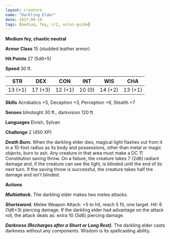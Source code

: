 ```yaml
---
layout: creature
name: "Darkling Elder"
date: 2017-09-10
tags: [medium, fey, cr2, volos-guide]
---
```


**Medium fey, chaotic neutral**

**Armor Class** 15 (studded leather armor)

**Hit Points** 27 (5d8+5)

**Speed** 30 ft.

|   STR   |   DEX   |   CON   |   INT   |   WIS   |   CHA   |
|:-----:|:-----:|:-----:|:-----:|:-----:|:-----:|
| 13 (+1) | 17 (+3) | 12 (+1) | 10 (0) | 14 (+2) | 13 (+1) |

**Skills** Acrobatics +5, Deception +3, Perception +6, Stealth +7

**Senses** blindsight 30 ft., darkvision 120 ft.

**Languages** Elvish, Sylvan

**Challenge** 2 (450 XP)

***Death Burn.*** When the darkling elder dies, magical light flashes out from it in a 10-foot radius as its body and possessions, other than metal or magic objects, burn to ash. Any creature in that area must make a DC 11 Constitution saving throw. On a failure, the creature takes 7 (2d6) radiant damage and, if the creature can see the light, is blinded until the end of its next turn. If the saving throw is successful, the creature takes half the damage and isn't blinded.

**Actions**

***Multiattack.*** The darkling elder makes two melee attacks.

***Shortsword.*** Melee Weapon Attack: +5 to hit, reach 5 fit, one target. Hit: 6 (1d6+3) piercing damage. If the darkling elder had advantage on the attack roll, the attack deals as: extra 10 (3d6) piercing damage.

***Darkness (Recharges after a Short or Long Rest).*** The darkling elder casts darkness without any components. Wisdom is its spellcasting ability.


